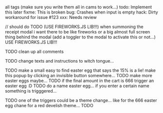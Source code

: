all tags (make sure you write them all in cams to work...)
todo: Implement this later
fixme: This is broken
bug: Crashes when input is empty
hack: Dirty workaround for issue #123
xxx: Needs review

// should do
TODO (USE FIREWORKS.JS LIB!!!) when summoning the receipt modal i want there to be like fireworks or a big almost full screen thing behind the modal (add a toggler to the modal to activate this or not...) USE FIREWORKS.JS LIB!!!

TODO clean up all comments 

TODO change texts and instructions to witch tongue...

TODO make a small easy to find easter egg that says the 15% is a lie! make this popup by clicking an invisible button somewhere...
TODO make more easter eggs maybe...
TODO if the final amount in the cart is 666 trigger an easter egg :D
TODO do a name easter egg... if you enter a certain name something is trigggered...

TODO one of the triggers could be a theme change... like for the 666 easter egg chane for a red develish theme...
TODO


